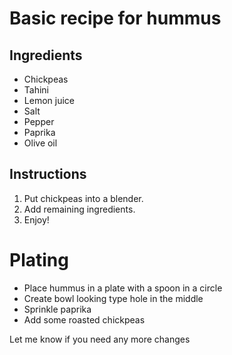 # Basic recipe for hummus 

## Ingredients 
* Chickpeas 
* Tahini
* Lemon juice 
* Salt 
* Pepper 
* Paprika
* Olive oil

## Instructions
1. Put chickpeas into a blender.
2. Add remaining ingredients.
3. Enjoy!

# Plating 
- Place hummus in a plate with a spoon in a circle
- Create bowl looking type hole in the middle 
- Sprinkle paprika 
- Add some roasted chickpeas




Let me know if you need any more changes 